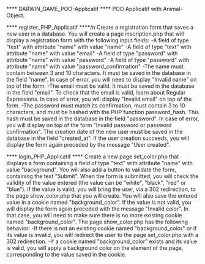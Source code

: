 **** DARWIN_GAME_POO-Applicatif ****
POO Applicatif with Animal-Object.


**** register_PHP_Applicatif ****/n
Create a registration form that saves a new user in a database. You will create a page inscription.php that will display a registration form with the following input fields:
-A field of type "text" with attribute "name" with value "name" 
-A field of type "text" with attribute "name" with value "email" 
-A field of type "password" with attribute "name" with value "password"
-A field of type "password" with attribute "name" with value "password_confirmation"
-The name must contain between 3 and 10 characters. It must be saved in the database in the field "name". In case of error, you will need to display "Invalid name" on top of the form.
-The email must be valid. It must be saved in the database in the field "email". To check that the email is valid, learn about Regular Expressions. In case of error, you will display "Invalid email" on top of the form.
-The password must match its confirmation, must contain 3 to 10 characters, and must be hashed with the PHP function password_hash. This hash must be saved in the database in the field 
"password". In case of error, you will display on top of the form "Invalid password or password confirmation".
The creation date of the new user must be saved in the database in the field "created_at".
If the user creation succeeds, you will display the form again preceded by the message "User created".


**** login_PHP_Applicatif ****
Create a new page set_color.php that displays a form containing a field of type "text" with attribute "name" with value "background". You will also add a button to validate the form, containing the text "Submit". When the form is submitted, you will check the validity of the value entered (the value can be "white", "black", "red" or "blue").
If  the  value  is  valid,  you  will  bring  the  user,  via  a  302  redirection,  to  the  page  show_color.php  that you will create. You will also save the entered value in a cookie named "background_color".
If the value is not valid, you will display the form again preceded with the message "Invalid color". In that case, you will need to make sure there is no more existing cookie named "background_color". The page show_color.php has the following behavior:
-If there is not an existing cookie named "background_color" or if its value is invalid, you will redirect the user to the page set_color.php with a 302 redirection.
-If  a  cookie   named  "background_color"  exists  and  its  value   is  valid,  you  will  apply   a background color  on  the  element  <body>  of  the  page,  corresponding  to  the  value  saved  in the cookie.
